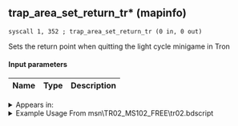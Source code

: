 ## trap_area_set_return_tr* (mapinfo)

`syscall 1, 352 ; trap_area_set_return_tr (0 in, 0 out)`

Sets the return point when quitting the light cycle minigame in Tron

#### Input parameters
| Name | Type | Description
|------|------|------------




<details>
	<summary>Appears in:</summary>
| filename | Entity (obj)
|----------|-------------
| msn\TR02_MS102_FREE\tr02.bdscript       |           

</details>

<details>
	<summary>Example Usage From msn\TR02_MS102_FREE\tr02.bdscript</summary>
```
TR2:
 syscall 1, 352 ; trap_area_set_return_tr (0 in, 0 out)
 ret
```
</details>

